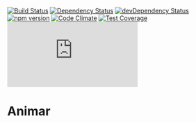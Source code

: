 [![Build Status](https://img.shields.io/travis/vincentriemer/animar/master.svg?style=flat)](https://travis-ci.org/vincentriemer/animar) [![Dependency Status](https://img.shields.io/david/vincentriemer/animar.svg?style=flat)](https://david-dm.org/vincentriemer/animar) [![devDependency Status](https://img.shields.io/david/dev/vincentriemer/animar.svg?style=flat)](https://david-dm.org/vincentriemer/animar#info=devDependencies) [![npm version](https://img.shields.io/npm/v/animar.js.svg?style=flat)](http://badge.fury.io/js/animar) [![Code Climate](https://img.shields.io/codeclimate/github/vincentriemer/animar.svg?style=flat)](https://codeclimate.com/github/vincentriemer/animar) [![Test Coverage](https://img.shields.io/codeclimate/coverage/github/vincentriemer/animar.svg?style=flat)](https://codeclimate.com/github/vincentriemer/animar)
![size](http://codeweight.herokuapp.com/vincentriemer/animar/blob/master/dist/animar.min.js)

# Animar
